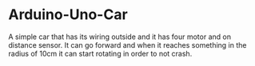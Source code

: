 # Arduino-Uno-Car
A simple car that has its wiring outside and it has four motor and on distance sensor. It can go forward and when it reaches something in the radius of 10cm it can start rotating  in order to not crash.
